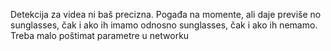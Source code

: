 Detekcija za videa ni baš precizna. Pogađa na momente, ali daje previše no sunglasses, čak i ako ih imamo odnosno sunglasses, čak i ako ih nemamo. Treba malo poštimat parametre u networku
